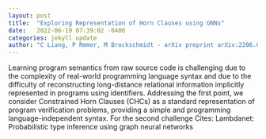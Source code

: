 ```yaml
---
layout: post
title:  "Exploring Representation of Horn Clauses using GNNs"
date:   2022-06-19 07:39:02 -0400
categories: jekyll update
author: "C Liang, P Rmmer, M Brockschmidt - arXiv preprint arXiv:2206.06986, 2022"
---
```

Learning program semantics from raw source code is challenging due to the complexity of real-world programming language syntax and due to the difficulty of reconstructing long-distance relational information implicitly represented in programs using identifiers. Addressing the first point, we consider Constrained Horn Clauses (CHCs) as a standard representation of program verification problems, providing a simple and programming language-independent syntax. For the second challenge 
Cites: Lambdanet: Probabilistic type inference using graph neural networks